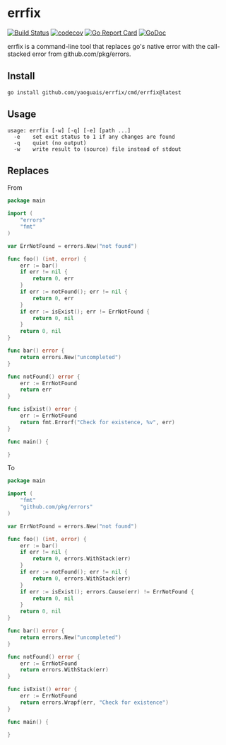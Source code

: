 # errfix

[![Build Status](https://github.com/yaoguais/errfix/actions/workflows/ci.yml/badge.svg)](https://github.com/yaoguais/errfix/actions?query=branch%3Amain)
[![codecov](https://codecov.io/gh/yaoguais/errfix/branch/main/graph/badge.svg?token=)](https://codecov.io/gh/yaoguais/errfix)
[![Go Report Card](https://goreportcard.com/badge/github.com/yaoguais/errfix)](https://goreportcard.com/report/github.com/yaoguais/errfix)
[![GoDoc](https://pkg.go.dev/badge/github.com/yaoguais/errfix?status.svg)](https://pkg.go.dev/github.com/yaoguais/errfix?tab=doc)

errfix is a command-line tool that replaces go's native error with the call-stacked error from github.com/pkg/errors.

## Install

    go install github.com/yaoguais/errfix/cmd/errfix@latest

## Usage

```
usage: errfix [-w] [-q] [-e] [path ...]
  -e    set exit status to 1 if any changes are found
  -q    quiet (no output)
  -w    write result to (source) file instead of stdout
```

## Replaces

From

```go
package main

import (
	"errors"
	"fmt"
)

var ErrNotFound = errors.New("not found")

func foo() (int, error) {
	err := bar()
	if err != nil {
		return 0, err
	}
	if err := notFound(); err != nil {
		return 0, err
	}
	if err := isExist(); err != ErrNotFound {
		return 0, nil
	}
	return 0, nil
}

func bar() error {
	return errors.New("uncompleted")
}

func notFound() error {
	err := ErrNotFound
	return err
}

func isExist() error {
	err := ErrNotFound
	return fmt.Errorf("Check for existence, %v", err)
}

func main() {

}
```

To

```go
package main

import (
	"fmt"
	"github.com/pkg/errors"
)

var ErrNotFound = errors.New("not found")

func foo() (int, error) {
	err := bar()
	if err != nil {
		return 0, errors.WithStack(err)
	}
	if err := notFound(); err != nil {
		return 0, errors.WithStack(err)
	}
	if err := isExist(); errors.Cause(err) != ErrNotFound {
		return 0, nil
	}
	return 0, nil
}

func bar() error {
	return errors.New("uncompleted")
}

func notFound() error {
	err := ErrNotFound
	return errors.WithStack(err)
}

func isExist() error {
	err := ErrNotFound
	return errors.Wrapf(err, "Check for existence")
}

func main() {

}
```
